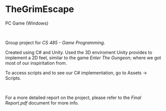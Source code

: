 # TheGrimEscape
PC Game (Windows)

&nbsp;

Group project for _CS 485 - Game Programming_.

Created using C# and Unity. Used the 3D enviroment Unity provides to implement a 2D feel, similar to the game _Enter The Gungeon_; where we got most of our inspiritation from.

To access scripts and to see our C# implementation, go to 
  Assets -> Scripts.
  
&nbsp;

For a more detailed report on the project, please refer to the _Final Report.pdf_ document for more info.
